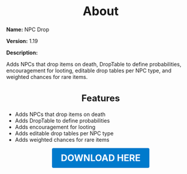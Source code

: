 <h1 style="text-align:center; font-size:2rem; font-weight:bold;">About</h1>

**Name:**
NPC Drop

**Version:**
1.19

**Description:**

Adds NPCs that drop items on death, DropTable to define probabilities, encouragement for looting, editable drop tables per NPC type, and weighted chances for rare items.

<h2 style="text-align:center; font-size:1.5rem; font-weight:bold;">Features</h2>

- Adds NPCs that drop items on death
- Adds DropTable to define probabilities
- Adds encouragement for looting
- Adds editable drop tables per NPC type
- Adds weighted chances for rare items





<p align="center"><a href="https://github.com/LiliaFramework/Modules/raw/refs/heads/gh-pages/npcdrop.zip" style="display:inline-block;padding:12px 24px;font-size:1.5rem;font-weight:bold;text-decoration:none;color:#fff;background-color:var(--md-primary-fg-color,#007acc);border-radius:4px;">DOWNLOAD HERE</a></p>